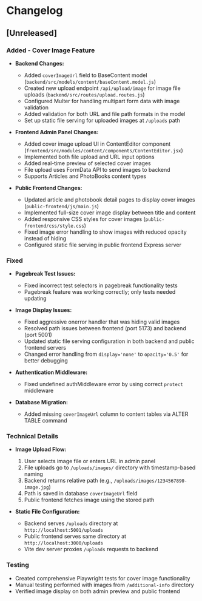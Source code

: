 # Changelog

## [Unreleased]

### Added - Cover Image Feature
- **Backend Changes:**
  - Added `coverImageUrl` field to BaseContent model (`backend/src/models/content/baseContent.model.js`)
  - Created new upload endpoint `/api/upload/image` for image file uploads (`backend/src/routes/upload.routes.js`)
  - Configured Multer for handling multipart form data with image validation
  - Added validation for both URL and file path formats in the model
  - Set up static file serving for uploaded images at `/uploads` path

- **Frontend Admin Panel Changes:**
  - Added cover image upload UI in ContentEditor component (`frontend/src/modules/content/components/ContentEditor.jsx`)
  - Implemented both file upload and URL input options
  - Added real-time preview of selected cover images
  - File upload uses FormData API to send images to backend
  - Supports Articles and PhotoBooks content types

- **Public Frontend Changes:**
  - Updated article and photobook detail pages to display cover images (`public-frontend/js/main.js`)
  - Implemented full-size cover image display between title and content
  - Added responsive CSS styles for cover images (`public-frontend/css/style.css`)
  - Fixed image error handling to show images with reduced opacity instead of hiding
  - Configured static file serving in public frontend Express server

### Fixed
- **Pagebreak Test Issues:**
  - Fixed incorrect test selectors in pagebreak functionality tests
  - Pagebreak feature was working correctly; only tests needed updating

- **Image Display Issues:**
  - Fixed aggressive onerror handler that was hiding valid images
  - Resolved path issues between frontend (port 5173) and backend (port 5001)
  - Updated static file serving configuration in both backend and public frontend servers
  - Changed error handling from `display='none'` to `opacity='0.5'` for better debugging

- **Authentication Middleware:**
  - Fixed undefined authMiddleware error by using correct `protect` middleware

- **Database Migration:**
  - Added missing `coverImageUrl` column to content tables via ALTER TABLE command

### Technical Details
- **Image Upload Flow:**
  1. User selects image file or enters URL in admin panel
  2. File uploads go to `/uploads/images/` directory with timestamp-based naming
  3. Backend returns relative path (e.g., `/uploads/images/1234567890-image.jpg`)
  4. Path is saved in database `coverImageUrl` field
  5. Public frontend fetches image using the stored path

- **Static File Configuration:**
  - Backend serves `/uploads` directory at `http://localhost:5001/uploads`
  - Public frontend serves same directory at `http://localhost:3000/uploads`
  - Vite dev server proxies `/uploads` requests to backend

### Testing
- Created comprehensive Playwright tests for cover image functionality
- Manual testing performed with images from `/additional-info` directory
- Verified image display on both admin preview and public frontend